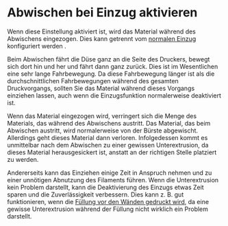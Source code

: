 Abwischen bei Einzug aktivieren
====
Wenn diese Einstellung aktiviert ist, wird das Material während des Abwischens eingezogen. Dies kann getrennt vom [normalen Einzug](../travel/retraction_enable.md) konfiguriert werden .

Beim Abwischen fährt die Düse ganz an die Seite des Druckers, bewegt sich dort hin und her und fährt dann ganz zurück. Dies ist im Wesentlichen eine sehr lange Fahrbewegung. Da diese Fahrbewegung länger ist als die durchschnittlichen Fahrbewegungen während des gesamten Druckvorgangs, sollten Sie das Material während dieses Vorgangs einziehen lassen, auch wenn die Einzugsfunktion normalerweise deaktiviert ist.

Wenn das Material eingezogen wird, verringert sich die Menge des Materials, das während des Abwischens austritt. Das Material, das beim Abwischen austritt, wird normalerweise von der Bürste abgewischt. Allerdings geht dieses Material dann verloren. Infolgedessen kommt es unmittelbar nach dem Abwischen zu einer gewissen Unterextrusion, da dieses Material herausgesickert ist, anstatt an der richtigen Stelle platziert zu werden.

Andererseits kann das Einziehen einige Zeit in Anspruch nehmen und zu einer unnötigen Abnutzung des Filaments führen. Wenn die Unterextrusion kein Problem darstellt, kann die Deaktivierung des Einzugs etwas Zeit sparen und die Zuverlässigkeit verbessern. Dies kann z. B. gut funktionieren, wenn die [Füllung vor den Wänden gedruckt wird](../infill/infill_before_walls.md), da eine gewisse Unterextrusion während der Füllung nicht wirklich ein Problem darstellt. 